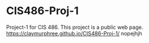 # CIS486-Proj-1
Project-1 for CIS 486. This project is a public web page.
https://claymurphree.github.io/CIS486-Proj-1/
nopejhjh
